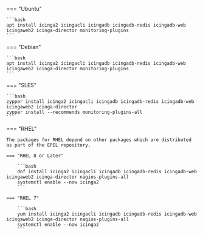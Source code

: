 === "Ubuntu"

    ```bash
    apt install icinga2 icingacli icingadb icingadb-redis icingadb-web icingaweb2 icinga-director monitoring-plugins 
    ```

=== "Debian"

    ```bash
    apt install icinga2 icingacli icingadb icingadb-redis icingadb-web icingaweb2 icinga-director monitoring-plugins
    ```

=== "SLES"

    ```bash
    zypper install icinga2 icingacli icingadb icingadb-redis icingadb-web icingaweb2 icinga-director
    zypper install --recommends monitoring-plugins-all
    ```

=== "RHEL"

    The packages for RHEL depend on other packages which are distributed as part of the EPEL repository.

    === "RHEL 8 or Later"

        ```bash
        dnf install icinga2 icingacli icingadb icingadb-redis icingadb-web icingaweb2 icinga-director nagios-plugins-all
        systemctl enable --now icinga2
        ```

    === "RHEL 7"

        ```bash
        yum install icinga2 icingacli icingadb icingadb-redis icingadb-web icingaweb2 icinga-director nagios-plugins-all
        systemctl enable --now icinga2
        ```
